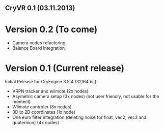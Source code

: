 CryVR 0.1 (03.11.2013)
---------------------------


Version 0.2 (To come)
=====================

- Camera nodes refactoring
- Balance Board integration



Version 0.1 (Current release)
======================

Initial Release for CryEngine 3.5.4 (32/64 bit).

- VRPN tracker and wiimote (2x nodes) 
- Asymetric camera setup (3x nodes) (not user friendly, not usable for the moment)
- Wiimote controler (8x nodes)
- 3D to 2D coordinates (1x node) 
- One euro filter integration (deleting noise for float, vec2, vec3 and quaternion) (4x nodes)

